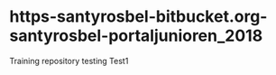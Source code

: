 # https-santyrosbel-bitbucket.org-santyrosbel-portaljunioren_2018
Training repository
testing
Test1
